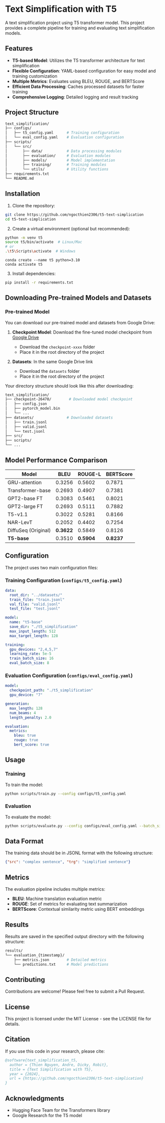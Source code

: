 # Text Simplification with T5

A text simplification project using T5 transformer model. This project provides a complete pipeline for training and evaluating text simplification models.

## Features

- **T5-based Model**: Utilizes the T5 transformer architecture for text simplification
- **Flexible Configuration**: YAML-based configuration for easy model and training customization
- **Multiple Metrics**: Evaluates using BLEU, ROUGE, and BERTScore
- **Efficient Data Processing**: Caches processed datasets for faster training
- **Comprehensive Logging**: Detailed logging and result tracking

## Project Structure

```bash
text_simplification/
├── configs/
│   ├── t5_config.yaml      # Training configuration
│   └── eval_config.yaml    # Evaluation configuration
├── scripts/
│   └── src/
│       ├── data/           # Data processing modules
│       ├── evaluation/     # Evaluation modules
│       ├── models/         # Model implementation
│       ├── training/       # Training modules
│       └── utils/          # Utility functions
├── requirements.txt
└── README.md
```

## Installation

1. Clone the repository:
```bash
git clone https://github.com/ngocthien2306/t5-text-simplication
cd t5-text-simplication
```

2. Create a virtual environment (optional but recommended):

```bash
python -m venv t5
source t5/bin/activate  # Linux/Mac
# or
.\t5\Scripts\activate  # Windows
```

```
conda create --name t5 python=3.10
conda activate t5
```

3. Install dependencies:
```bash
pip install -r requirements.txt
```


## Downloading Pre-trained Models and Datasets

### Pre-trained Model
You can download our pre-trained model and datasets from Google Drive:

1. **Checkpoint Model**: Download the fine-tuned model checkpoint from [Google Drive](https://drive.google.com/drive/folders/1e45NuCzrmH-DpVydOdb0msu8sSHZL4Ob)
   - Download the `checkpoint-xxxx` folder
   - Place it in the root directory of the project

2. **Datasets**: In the same Google Drive link
   - Download the `datasets` folder
   - Place it in the root directory of the project

Your directory structure should look like this after downloading:
```bash
text_simplification/
├── checkpoint-26470/        # Downloaded model checkpoint
│   ├── config.json
│   ├── pytorch_model.bin
│   └── ...
├── datasets/               # Downloaded datasets
│   ├── train.jsonl
│   ├── valid.jsonl
│   └── test.jsonl
├── src/
├── scripts/
└── ...
```

## Model Performance Comparison

| Model | BLEU | ROUGE-L | BERTScore |
|-------|------|---------|-----------|
| GRU-attention | 0.3256 | 0.5602 | 0.7871 |
| Transformer-base | 0.2693 | 0.4907 | 0.7381 |
| GPT2-base FT | 0.3083 | 0.5461 | 0.8021 |
| GPT2-large FT | 0.2693 | 0.5111 | 0.7882 |
| T5-v1.1 | 0.3022 | 0.5281 | 0.8166 |
| NAR-LevT | 0.2052 | 0.4402 | 0.7254 |
| DiffuSeq (Original) | **0.3622** | 0.5849 | 0.8126 |
| **T5-base** | 0.3510 | **0.5904** | **0.8237** |

## Configuration

The project uses two main configuration files:

### Training Configuration (`configs/t5_config.yaml`)

```yaml
data:
  root_dir: "../datasets/"
  train_file: "train.jsonl"
  val_file: "valid.jsonl"
  test_file: "test.jsonl"

model:
  name: "t5-base"
  save_dir: "./t5_simplification"
  max_input_length: 512
  max_target_length: 128

training:
  gpu_devices: "2,4,5,7"
  learning_rate: 5e-5
  train_batch_size: 16
  eval_batch_size: 8
```

### Evaluation Configuration (`configs/eval_config.yaml`)

```yaml
model:
  checkpoint_path: "./t5_simplification"
  gpu_device: "7"

generation:
  max_length: 128
  num_beams: 4
  length_penalty: 2.0

evaluation:
  metrics:
    bleu: true
    rouge: true
    bert_score: true
```

## Usage

### Training

To train the model:

```bash
python scripts/train.py --config configs/t5_config.yaml
```

### Evaluation

To evaluate the model:

```bash
python scripts/evaluate.py --config configs/eval_config.yaml --batch_size 16
```

## Data Format

The training data should be in JSONL format with the following structure:

```json
{"src": "complex sentence", "trg": "simplified sentence"}
```

## Metrics

The evaluation pipeline includes multiple metrics:

- **BLEU**: Machine translation evaluation metric
- **ROUGE**: Set of metrics for evaluating text summarization
- **BERTScore**: Contextual similarity metric using BERT embeddings

## Results

Results are saved in the specified output directory with the following structure:

```bash
results/
└── evaluation_{timestamp}/
    ├── metrics.json        # Detailed metrics
    └── predictions.txt     # Model predictions
```

## Contributing

Contributions are welcome! Please feel free to submit a Pull Request.

## License

This project is licensed under the MIT License - see the LICENSE file for details.

## Citation

If you use this code in your research, please cite:

```bibtex
@software{text_simplification_t5,
  author = {Thien Nguyen, Andre, Dicky, Robit},
  title = {Text Simplification with T5},
  year = {2024},
  url = {https://github.com/ngocthien2306/t5-text-simplication}
}
```

## Acknowledgments

- Hugging Face Team for the Transformers library
- Google Research for the T5 model
